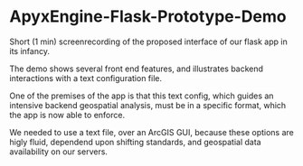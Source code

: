 # ApyxEngine-Flask-Prototype-Demo

Short (1 min) screenrecording of the proposed interface of our flask app in its infancy.

The demo shows several front end features, and illustrates backend interactions with a text configuration file.

One of the premises of the app is that this text config, which guides an intensive backend geospatial analysis, must be in a specific format, which the app is now able to enforce.

We needed to use a text file, over an ArcGIS GUI, because these options are higly fluid, dependend upon shifting standards, and geospatial data availability on our servers.
